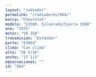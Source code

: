 ```yaml
---
layout: "radiador"
permalink: "/radiadores/964/"
marca: "Chevrolet"
modelo: "C3500, Silverado/Sierra 3500"
ano: "1975"
motor: "V8 350"
transmision: "Estándar"
parte: "63064"
clima: "Con clima"
alto: "28 5/16"
ancho: "17 1/2"
observaciones: ""
id: "964"
---
```


